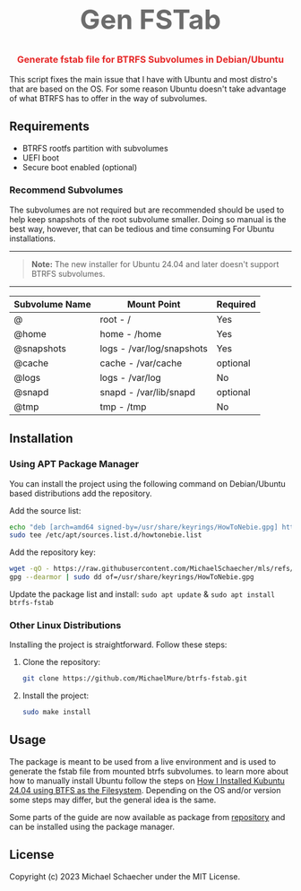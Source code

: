 <div align="center">
  <h1
    style="font-size: 3rem; font-weight: bold; color: rgb(108, 108, 108);"
   >
      Gen FSTab
   </h1>
   <h3 style="color: rgb(230, 40, 40)">
      Generate fstab file for BTRFS Subvolumes in Debian/Ubuntu
   </h3>
</div>

This script fixes the main issue that I have with Ubuntu and most distro's that are based on the OS. For some reason Ubuntu doesn't take advantage of what BTRFS has to offer in the way of subvolumes.

## Requirements

- BTRFS rootfs partition with subvolumes
- UEFI boot
- Secure boot enabled (optional)

### Recommend Subvolumes

The subvolumes are not required but are recommended should be used to help keep snapshots of the root subvolume smaller. Doing so manual is the best way, however, that can be tedious and time consuming For Ubuntu installations.

---
> **Note:** The new installer for Ubuntu 24.04 and later doesn't support BTRFS subvolumes.
---

| Subvolume Name | Mount Point               | Required |
|----------------|---------------------------|----------|
| @              | root - /                  | Yes      |
| @home          | home - /home              | Yes      |
| @snapshots     | logs - /var/log/snapshots | Yes      |
| @cache         | cache - /var/cache        | optional |
| @logs          | logs - /var/log           | No       |
| @snapd         | snapd - /var/lib/snapd    | optional |
| @tmp           | tmp - /tmp                | No       |

## Installation

### Using APT Package Manager

You can install the project using the following command on Debian/Ubuntu based distributions add the repository.

Add the source list:

```bash
echo "deb [arch=amd64 signed-by=/usr/share/keyrings/HowToNebie.gpg] https://michaelschaecher.github.io/mls stable main" |
sudo tee /etc/apt/sources.list.d/howtonebie.list
```

Add the repository key:

```bash
wget -qO - https://raw.githubusercontent.com/MichaelSchaecher/mls/refs/heads/main/key/HowToNebie.gpg |
gpg --dearmor | sudo dd of=/usr/share/keyrings/HowToNebie.gpg
```

Update the package list and install: `sudo apt update` & `sudo apt install btrfs-fstab`



### Other Linux Distributions

Installing the project is straightforward. Follow these steps:

1. Clone the repository:

   ```bash
   git clone https://github.com/MichaelMure/btrfs-fstab.git
   ```

2. Install the project:

   ```bash
   sudo make install
   ```

## Usage

The package is meant to be used from a live environment and is used to generate the fstab file from mounted btrfs subvolumes. to learn more about how to manually install Ubuntu follow the steps on [How I Installed Kubuntu 24.04 using BTFS as the Filesystem](https://howtonebie-com.pages.dev/posts/how-i-installed-kubuntu-24.04-using-btrfs-as-the-filesystem/). Depending on the OS and/or version some steps may differ, but the general idea is the same.

 Some parts of the guide are now available as package from [repository](#using-apt-package-manager) and can be installed using the package manager.

## License

 Copyright (c) 2023 Michael Schaecher under the MIT License.
